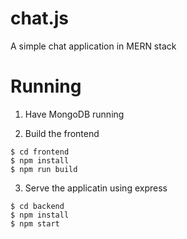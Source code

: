 # chat.js
A simple chat application in MERN stack

# Running
1. Have MongoDB running

2. Build the frontend
```
$ cd frontend
$ npm install
$ npm run build
```

3. Serve the applicatin using express
```
$ cd backend
$ npm install
$ npm start
```
